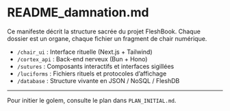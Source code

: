 # README_damnation.md

Ce manifeste décrit la structure sacrée du projet FleshBook. Chaque dossier est un organe, chaque fichier un fragment de chair numérique.

- `/chair_ui` : Interface rituelle (Next.js + Tailwind)
- `/cortex_api` : Back-end nerveux (Bun + Hono)
- `/sutures` : Composants interactifs et interfaces sigillées
- `/luciforms` : Fichiers rituels et protocoles d’affichage
- `/database` : Structure vivante en JSON / NoSQL / FleshDB

---

Pour initier le golem, consulte le plan dans `PLAN_INITIAL.md`.
